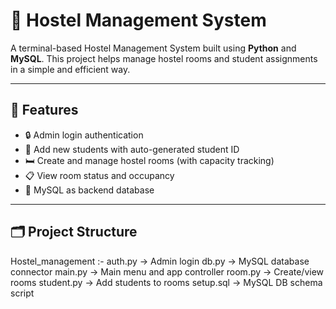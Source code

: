 # 🏨 Hostel Management System

A terminal-based Hostel Management System built using **Python** and **MySQL**. This project helps manage hostel rooms and student assignments in a simple and efficient way.

---

## 🚀 Features

- 🔒 Admin login authentication
- 🧍 Add new students with auto-generated student ID
- 🛏️ Create and manage hostel rooms (with capacity tracking)
- 📋 View room status and occupancy
- 💾 MySQL as backend database

---

## 🗂️ Project Structure

Hostel_management :-
 auth.py → Admin login
 db.py → MySQL database connector
 main.py → Main menu and app controller
 room.py → Create/view rooms
 student.py → Add students to rooms
 setup.sql → MySQL DB schema script


